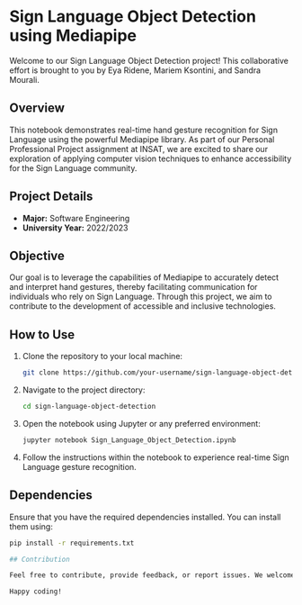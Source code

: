# Sign Language Object Detection using Mediapipe

Welcome to our Sign Language Object Detection project! This collaborative effort is brought to you by Eya Ridene, Mariem Ksontini, and Sandra Mourali.

## Overview

This notebook demonstrates real-time hand gesture recognition for Sign Language using the powerful Mediapipe library. As part of our Personal Professional Project assignment at INSAT, we are excited to share our exploration of applying computer vision techniques to enhance accessibility for the Sign Language community.

## Project Details

- **Major:** Software Engineering
- **University Year:** 2022/2023

## Objective

Our goal is to leverage the capabilities of Mediapipe to accurately detect and interpret hand gestures, thereby facilitating communication for individuals who rely on Sign Language. Through this project, we aim to contribute to the development of accessible and inclusive technologies.

## How to Use

1. Clone the repository to your local machine:

   ```bash
   git clone https://github.com/your-username/sign-language-object-detection.git

   ```

2. Navigate to the project directory:

   ```bash
   cd sign-language-object-detection

   ```

3. Open the notebook using Jupyter or any preferred environment:

   ```bash
   jupyter notebook Sign_Language_Object_Detection.ipynb

   ```

4. Follow the instructions within the notebook to experience real-time Sign Language gesture recognition.

## Dependencies

Ensure that you have the required dependencies installed. You can install them using:
```bash
pip install -r requirements.txt

## Contribution

Feel free to contribute, provide feedback, or report issues. We welcome collaboration and look forward to making this project even more impactful with the help of the open-source community.

Happy coding!
